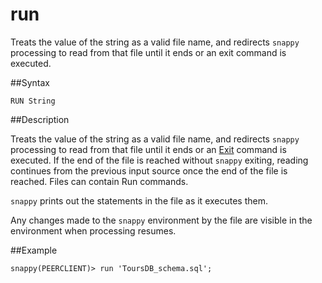 # run

Treats the value of the string as a valid file name, and redirects `snappy` processing to read from that file until it ends or an exit command is executed.

##Syntax

``` pre
RUN String
```

##Description

Treats the value of the string as a valid file name, and redirects `snappy` processing to read from that file until it ends or an [Exit](../../reference/interactive_commands/exit/) command is executed. If the end of the file is reached without `snappy` exiting, reading continues from the previous input source once the end of the file is reached. Files can contain Run commands.

`snappy` prints out the statements in the file as it executes them.

Any changes made to the `snappy` environment by the file are visible in the environment when processing resumes.

##Example

``` pre
snappy(PEERCLIENT)> run 'ToursDB_schema.sql';
```


